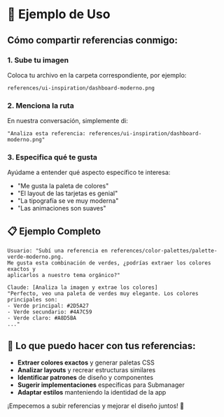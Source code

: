 # 🎯 Ejemplo de Uso

## Cómo compartir referencias conmigo:

### 1. **Sube tu imagen**
Coloca tu archivo en la carpeta correspondiente, por ejemplo:
```
references/ui-inspiration/dashboard-moderno.png
```

### 2. **Menciona la ruta**
En nuestra conversación, simplemente di:
```
"Analiza esta referencia: references/ui-inspiration/dashboard-moderno.png"
```

### 3. **Especifica qué te gusta**
Ayúdame a entender qué aspecto específico te interesa:
- "Me gusta la paleta de colores"
- "El layout de las tarjetas es genial"
- "La tipografía se ve muy moderna"
- "Las animaciones son suaves"

## 📋 Ejemplo Completo

```
Usuario: "Subí una referencia en references/color-palettes/palette-verde-moderno.png. 
Me gusta esta combinación de verdes, ¿podrías extraer los colores exactos y 
aplicarlos a nuestro tema orgánico?"

Claude: [Analiza la imagen y extrae los colores]
"Perfecto, veo una paleta de verdes muy elegante. Los colores principales son:
- Verde principal: #2D5A27
- Verde secundario: #4A7C59
- Verde claro: #A8D5BA
..."
```

## 🚀 Lo que puedo hacer con tus referencias:

- **Extraer colores exactos** y generar paletas CSS
- **Analizar layouts** y recrear estructuras similares
- **Identificar patrones** de diseño y componentes
- **Sugerir implementaciones** específicas para Submanager
- **Adaptar estilos** manteniendo la identidad de la app

¡Empecemos a subir referencias y mejorar el diseño juntos! 🎨